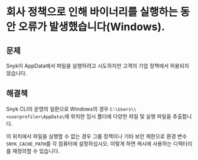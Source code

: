 # 회사 정책으로 인해 바이너리를 실행하는 동안 오류가 발생했습니다(Windows).

## **문제**

Snyk이 AppData에서 파일을 실행하려고 시도하지만 고객의 기업 정책에서 허용되지 않습니다.

## 해결책

Snyk CLI의 운영의 일환으로 Windows의 경우 `C:\Users\\<userprofile>\AppData\`에 위치한 임시 폴더에 다양한 파일 및 실행 파일을 추출합니다.

이 위치에서 파일을 실행할 수 없는 경우 그룹 정책이나 기타 보안 제한으로 환경 변수 `SNYK_CACHE_PATH`를 각 컴퓨터에 설정하십시오. 이렇게 하면 캐시에 사용하는 디렉터리를 재정의할 수 있습니다.
